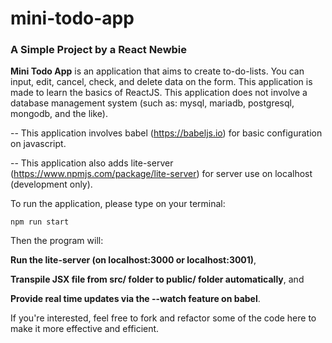 # mini-todo-app
### A Simple Project by a React Newbie


**Mini Todo App** is an application that aims to create to-do-lists. You can input, edit, cancel, check, and delete data on the form.
This application is made to learn the basics of ReactJS. This application does not involve a database management system (such as: mysql, mariadb, postgresql, mongodb, and the like).


-- This application involves babel (https://babeljs.io) for basic configuration on javascript. 

-- This application also adds lite-server (https://www.npmjs.com/package/lite-server) for server use on localhost (development only).



To run the application, please type on your terminal:

`npm run start`

Then the program will:

  **Run the lite-server (on localhost:3000 or localhost:3001)**,
  
  **Transpile JSX file from src/ folder to public/ folder automatically**, and 
  
  **Provide real time updates via the --watch feature on babel**.


If you're interested, feel free to fork and refactor some of the code here to make it more effective and efficient.
